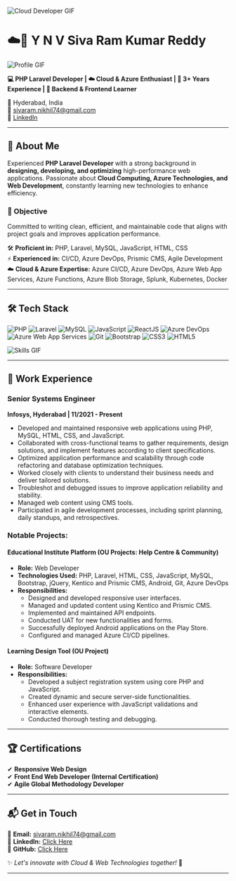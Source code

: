 ![Cloud Developer GIF](https://media.giphy.com/media/3o7abldj0b3rxrZUxW/giphy.gif)

# ☁️🚀 Y N V Siva Ram Kumar Reddy

![Profile GIF](https://media.giphy.com/media/h408T6Y5GfmXBKW62l/giphy.gif)

**💻 PHP Laravel Developer | ☁️ Cloud & Azure Enthusiast | 🎯 3+ Years Experience | 🔧 Backend & Frontend Learner**

📍 Hyderabad, India  
📧 [sivaram.nikhil74@gmail.com](mailto:sivaram.nikhil74@gmail.com)  
🔗 [LinkedIn](https://www.linkedin.com/in/yourprofile)  

---

## 📌 About Me

Experienced **PHP Laravel Developer** with a strong background in **designing, developing, and optimizing** high-performance web applications. Passionate about **Cloud Computing, Azure Technologies, and Web Development**, constantly learning new technologies to enhance efficiency.

### 🎯 Objective
Committed to writing clean, efficient, and maintainable code that aligns with project goals and improves application performance.

🛠️ **Proficient in:** PHP, Laravel, MySQL, JavaScript, HTML, CSS  
⚡ **Experienced in:** CI/CD, Azure DevOps, Prismic CMS, Agile Development  
☁️ **Cloud & Azure Expertise:** Azure CI/CD, Azure DevOps, Azure Web App Services, Azure Functions, Azure Blob Storage, Splunk, Kubernetes, Docker

---

## 🛠 Tech Stack

![PHP](https://img.shields.io/badge/PHP-777BB4?style=for-the-badge&logo=php&logoColor=white)
![Laravel](https://img.shields.io/badge/Laravel-FF2D20?style=for-the-badge&logo=laravel&logoColor=white)
![MySQL](https://img.shields.io/badge/MySQL-4479A1?style=for-the-badge&logo=mysql&logoColor=white)
![JavaScript](https://img.shields.io/badge/JavaScript-F7DF1E?style=for-the-badge&logo=javascript&logoColor=black)
![ReactJS](https://img.shields.io/badge/ReactJS-61DAFB?style=for-the-badge&logo=react&logoColor=black)
![Azure DevOps](https://img.shields.io/badge/Azure_DevOps-0078D7?style=for-the-badge&logo=azure-devops&logoColor=white)
![Azure Web App Services](https://img.shields.io/badge/Azure_Web_App_Services-0089D6?style=for-the-badge&logo=microsoft-azure&logoColor=white)
![Git](https://img.shields.io/badge/Git-F05032?style=for-the-badge&logo=git&logoColor=white)
![Bootstrap](https://img.shields.io/badge/Bootstrap-7952B3?style=for-the-badge&logo=bootstrap&logoColor=white)
![CSS3](https://img.shields.io/badge/CSS3-1572B6?style=for-the-badge&logo=css3&logoColor=white)
![HTML5](https://img.shields.io/badge/HTML5-E34F26?style=for-the-badge&logo=html5&logoColor=white)

![Skills GIF](https://media.giphy.com/media/ZVik7pBtu9dNS/giphy.gif)

---

## 💼 Work Experience

### Senior Systems Engineer
**Infosys, Hyderabad | 11/2021 - Present**

- Developed and maintained responsive web applications using PHP, MySQL, HTML, CSS, and JavaScript.
- Collaborated with cross-functional teams to gather requirements, design solutions, and implement features according to client specifications.
- Optimized application performance and scalability through code refactoring and database optimization techniques.
- Worked closely with clients to understand their business needs and deliver tailored solutions.
- Troubleshot and debugged issues to improve application reliability and stability.
- Managed web content using CMS tools.
- Participated in agile development processes, including sprint planning, daily standups, and retrospectives.

### Notable Projects:

#### Educational Institute Platform (OU Projects: Help Centre & Community)
- **Role:** Web Developer
- **Technologies Used:** PHP, Laravel, HTML, CSS, JavaScript, MySQL, Bootstrap, jQuery, Kentico and Prismic CMS, Android, Git, Azure DevOps
- **Responsibilities:**
  - Designed and developed responsive user interfaces.
  - Managed and updated content using Kentico and Prismic CMS.
  - Implemented and maintained API endpoints.
  - Conducted UAT for new functionalities and forms.
  - Successfully deployed Android applications on the Play Store.
  - Configured and managed Azure CI/CD pipelines.

#### Learning Design Tool (OU Project)
- **Role:** Software Developer
- **Responsibilities:**
  - Developed a subject registration system using core PHP and JavaScript.
  - Created dynamic and secure server-side functionalities.
  - Enhanced user experience with JavaScript validations and interactive elements.
  - Conducted thorough testing and debugging.

---

## 🏆 Certifications

✔ **Responsive Web Design**  
✔ **Front End Web Developer (Internal Certification)**  
✔ **Agile Global Methodology Developer**

---

## 📬 Get in Touch

🔹 **Email:** [sivaram.nikhil74@gmail.com](mailto:sivaram.nikhil74@gmail.com)  
🔹 **LinkedIn:** [Click Here](https://www.linkedin.com/in/nikhil-siva-ram-y-90084512b/)  
🔹 **GitHub:** [Click Here](https://github.com/Nikhil-Sivaram/Nikhil-Portfolio)  

✨ _Let's innovate with Cloud & Web Technologies together!_ 🚀

---

